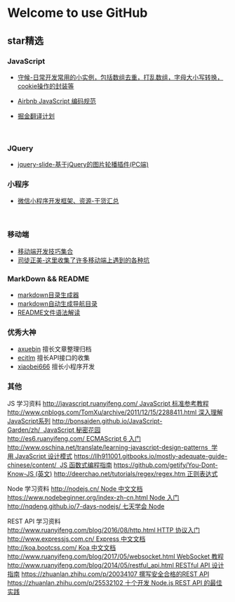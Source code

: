 # Welcome to use GitHub

## star精选

### JavaScript

- [守候-日常开发常用的小实例，包括数组去重，打乱数组，字母大小写转换，cookie操作的封装等](https://github.com/chenhuiYj/ec-do)

- [Airbnb JavaScript 编码规范](https://github.com/yuche/javascript)

- [掘金翻译计划](https://github.com/xitu/gold-miner)

  ​

### JQuery

* [jquery-slide-基于jQuery的图片轮播插件(PC端)](https://github.com/springlong/jquery-slide)



### 小程序

- [微信小程序开发框架、资源-干货汇总](https://github.com/xiaobei666/weixin-xiaochengxu666-info)

  ​

### 移动端

* [移动端开发技巧集合](https://github.com/o2team/H5Skills)
*  [司徒正美-这里收集了许多移动端上遇到的各种坑](https://github.com/RubyLouvre/mobileHack)



### MarkDown  && README

* [markdown目录生成器](https://github.com/jianghai/mcg)
* [markdown自动生成导航目录](https://github.com/chris-peng/markdown_nav)
* [README文件语法解读](https://github.com/guodongxiaren/README)



### 优秀大神

* [axuebin](https://github.com/axuebin) 擅长文章整理归档  
*  [ecitlm](https://github.com/ecitlm)  擅长API接口的收集
* [xiaobei666](https://github.com/xiaobei666) 擅长小程序开发


### 其他

JS 学习资料
http://javascript.ruanyifeng.com/ JavaScript 标准参考教程
http://www.cnblogs.com/TomXu/archive/2011/12/15/2288411.html 深入理解JavaScript系列
http://bonsaiden.github.io/JavaScript-Garden/zh/  JavaScript 秘密花园
http://es6.ruanyifeng.com/ ECMAScript 6 入门
http://www.oschina.net/translate/learning-javascript-design-patterns  学用 JavaScript 设计模式
https://llh911001.gitbooks.io/mostly-adequate-guide-chinese/content/  JS 函数式编程指南
https://github.com/getify/You-Dont-Know-JS (英文)
http://deerchao.net/tutorials/regex/regex.htm 正则表达式

Node 学习资料
http://nodejs.cn/ Node 中文文档
https://www.nodebeginner.org/index-zh-cn.html Node 入门
http://nqdeng.github.io/7-days-nodejs/ 七天学会 Node

REST API 学习资料
http://www.ruanyifeng.com/blog/2016/08/http.html HTTP 协议入门
http://www.expressjs.com.cn/ Express 中文文档
http://koa.bootcss.com/ Koa 中文文档
http://www.ruanyifeng.com/blog/2017/05/websocket.html WebSocket 教程
http://www.ruanyifeng.com/blog/2014/05/restful_api.html RESTful API 设计指南
https://zhuanlan.zhihu.com/p/20034107 撰写安全合格的REST API
https://zhuanlan.zhihu.com/p/25532102 十个开发 Node.js REST API 的最佳实践
